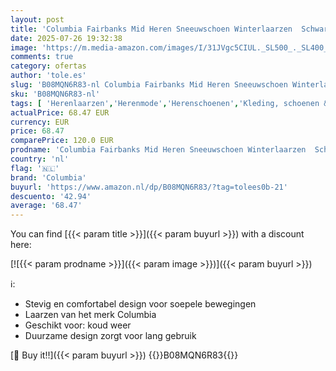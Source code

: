 ```yaml
---
layout: post
title: 'Columbia Fairbanks Mid Heren Sneeuwschoen Winterlaarzen  Schwarz Black X Shark  40.5 EU'
date: 2025-07-26 19:32:38
image: 'https://m.media-amazon.com/images/I/31JVgc5CIUL._SL500_._SL400_.jpg'
comments: true
category: ofertas
author: 'tole.es'
slug: 'B08MQN6R83-nl Columbia Fairbanks Mid Heren Sneeuwschoen Winterlaarzen...'
sku: 'B08MQN6R83-nl'
tags: [ 'Herenlaarzen','Herenmode','Herenschoenen','Kleding, schoenen & sieraden','Kleding, schoenen en sieraden','columbia','🇳🇱', ]
actualPrice: 68.47 EUR
currency: EUR
price: 68.47
comparePrice: 120.0 EUR
prodname: 'Columbia Fairbanks Mid Heren Sneeuwschoen Winterlaarzen  Schwarz Black X Shark  40.5 EU'
country: 'nl'
flag: '🇳🇱'
brand: 'Columbia'
buyurl: 'https://www.amazon.nl/dp/B08MQN6R83/?tag=tolees0b-21'
descuento: '42.94'
average: '68.47'
---
```


You can find [{{< param title >}}]({{< param buyurl >}}) with a discount here:

[![{{< param prodname >}}]({{< param image >}})]({{< param buyurl >}})

ℹ️:

- Stevig en comfortabel design voor soepele bewegingen
- Laarzen van het merk Columbia
- Geschikt voor: koud weer
- Duurzame design zorgt voor lang gebruik

[🛒 Buy it!!]({{< param buyurl >}})
{{<world>}}B08MQN6R83{{</world>}}
